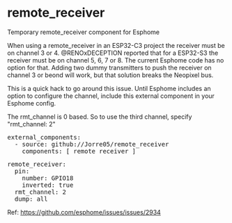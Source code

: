 # remote_receiver
Temporary remote_receiver component for Esphome

When using a remote_receiver in an ESP32-C3 project the receiver must be on channel 3 or 4. @RENOxDECEPTION reported that for a ESP32-S3 the receiver must be on channel 5, 6, 7 or 8. The current Esphome code has no option for that. Adding two dummy transmitters to push the receiver on channel 3 or beond will work, but that solution breaks the Neopixel bus.

This is a quick hack to go around this issue. Until Esphome includes an option to configure the channel, include this external component in your Esphome config.

The rmt_channel is 0 based. So to use the third channel, specify "rmt_channel: 2"

<pre>
external_components:
  - source: github://Jorre05/remote_receiver
    components: [ remote_receiver ]
</pre>

<pre>
remote_receiver:
  pin:
    number: GPIO18
    inverted: true
  rmt_channel: 2
  dump: all
</pre>

Ref: https://github.com/esphome/issues/issues/2934
